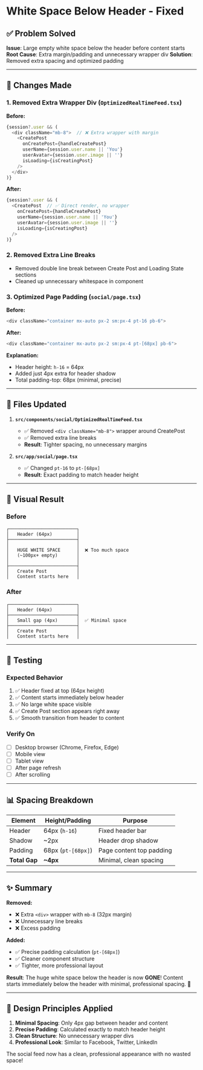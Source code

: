 # White Space Below Header - Fixed

## ✅ Problem Solved

**Issue**: Large empty white space below the header before content starts
**Root Cause**: Extra margin/padding and unnecessary wrapper div
**Solution**: Removed extra spacing and optimized padding

---

## 🔧 Changes Made

### 1. **Removed Extra Wrapper Div** (`OptimizedRealTimeFeed.tsx`)
**Before:**
```typescript
{session?.user && (
  <div className="mb-8">  // ❌ Extra wrapper with margin
    <CreatePost
      onCreatePost={handleCreatePost}
      userName={session.user.name || 'You'}
      userAvatar={session.user.image || ''}
      isLoading={isCreatingPost}
    />
  </div>
)}
```

**After:**
```typescript
{session?.user && (
  <CreatePost  // ✅ Direct render, no wrapper
    onCreatePost={handleCreatePost}
    userName={session.user.name || 'You'}
    userAvatar={session.user.image || ''}
    isLoading={isCreatingPost}
  />
)}
```

### 2. **Removed Extra Line Breaks**
- Removed double line break between Create Post and Loading State sections
- Cleaned up unnecessary whitespace in component

### 3. **Optimized Page Padding** (`social/page.tsx`)
**Before:**
```typescript
<div className="container mx-auto px-2 sm:px-4 pt-16 pb-6">
```

**After:**
```typescript
<div className="container mx-auto px-2 sm:px-4 pt-[68px] pb-6">
```

**Explanation:**
- Header height: `h-16` = 64px
- Added just 4px extra for header shadow
- Total padding-top: 68px (minimal, precise)

---

## 📁 Files Updated

1. **`src/components/social/OptimizedRealTimeFeed.tsx`**
   - ✅ Removed `<div className="mb-8">` wrapper around CreatePost
   - ✅ Removed extra line breaks
   - **Result**: Tighter spacing, no unnecessary margins

2. **`src/app/social/page.tsx`**
   - ✅ Changed `pt-16` to `pt-[68px]`
   - **Result**: Exact padding to match header height

---

## 🎯 Visual Result

### Before
```
┌─────────────────────────┐
│   Header (64px)         │
├─────────────────────────┤
│                         │
│   HUGE WHITE SPACE      │  ❌ Too much space
│   (~100px+ empty)       │
│                         │
├─────────────────────────┤
│   Create Post           │
│   Content starts here   │
```

### After
```
┌─────────────────────────┐
│   Header (64px)         │
├─────────────────────────┤
│   Small gap (4px)       │  ✅ Minimal space
├─────────────────────────┤
│   Create Post           │
│   Content starts here   │
```

---

## 🧪 Testing

### Expected Behavior
1. ✅ Header fixed at top (64px height)
2. ✅ Content starts immediately below header
3. ✅ No large white space visible
4. ✅ Create Post section appears right away
5. ✅ Smooth transition from header to content

### Verify On
- [ ] Desktop browser (Chrome, Firefox, Edge)
- [ ] Mobile view
- [ ] Tablet view
- [ ] After page refresh
- [ ] After scrolling

---

## 📊 Spacing Breakdown

| Element | Height/Padding | Purpose |
|---------|---------------|---------|
| Header | 64px (`h-16`) | Fixed header bar |
| Shadow | ~2px | Header drop shadow |
| Padding | 68px (`pt-[68px]`) | Page content top padding |
| **Total Gap** | **~4px** | Minimal, clean spacing |

---

## ✨ Summary

**Removed:**
- ❌ Extra `<div>` wrapper with `mb-8` (32px margin)
- ❌ Unnecessary line breaks
- ❌ Excess padding

**Added:**
- ✅ Precise padding calculation (`pt-[68px]`)
- ✅ Cleaner component structure
- ✅ Tighter, more professional layout

**Result**: The huge white space below the header is now **GONE**! Content starts immediately below the header with minimal, professional spacing. 🎉

---

## 🎨 Design Principles Applied

1. **Minimal Spacing**: Only 4px gap between header and content
2. **Precise Padding**: Calculated exactly to match header height
3. **Clean Structure**: No unnecessary wrapper divs
4. **Professional Look**: Similar to Facebook, Twitter, LinkedIn

The social feed now has a clean, professional appearance with no wasted space!
